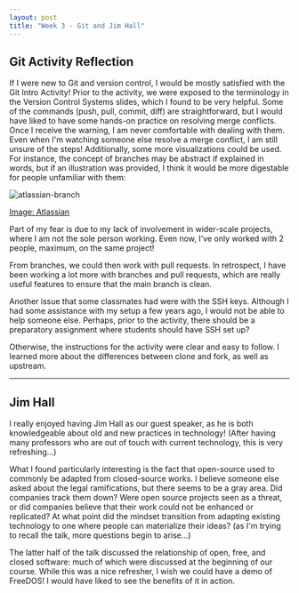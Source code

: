```yaml
---
layout: post
title: "Week 3 - Git and Jim Hall"
---
```


## Git Activity Reflection

If I were new to Git and version control, I would be mostly satisfied with the Git Intro Activity! Prior to the activity, we were exposed to the terminology in the Version Control Systems slides, which I found to be very helpful. Some of the commands (push, pull, commit, diff) are straightforward, but I would have liked to have some hands-on practice on resolving merge conflicts. Once I receive the warning, I am never comfortable with dealing with them. Even when I'm watching someone else resolve a merge conflict, I am still unsure of the steps! Additionally, some more visualizations could be used. For instance, the concept of branches may be abstract if explained in words, but if an illustration was provided, I think it would be more digestable for people unfamiliar with them: 


![atlassian-branch](https://wac-cdn.atlassian.com/dam/jcr:a905ddfd-973a-452a-a4ae-f1dd65430027/01%20Git%20branch.svg?cdnVersion=212)

[Image: Atlassian](https://www.atlassian.com/git/tutorials/using-branches)


Part of my fear is due to my lack of involvement in wider-scale projects, where I am not the sole person working. Even now, I've only worked with 2 people, maximum, on the same project!

From branches, we could then work with pull requests. In retrospect, I have been working a lot more with branches and pull requests, which are really useful features to ensure that the main branch is clean. 

Another issue that some classmates had were with the SSH keys. Although I had some assistance with my setup a few years ago, I would not be able to help someone else. Perhaps, prior to the activity, there should be a preparatory assignment where students should have SSH set up? 

Otherwise, the instructions for the activity were clear and easy to follow. I learned more about the differences between clone and fork, as well as upstream. 

--- 

## Jim Hall 

I really enjoyed having Jim Hall as our guest speaker, as he is both knowledgeable about old and new practices in technology! (After having many professors who are out of touch with current technology, this is very refreshing...) 

What I found particularly interesting is the fact that open-source used to commonly be adapted from closed-source works. I believe someone else asked about the legal ramifications, but there seems to be a gray area. Did companies track them down? Were open source projects seen as a threat, or did companies believe that their work could not be enhanced or replicated? At what point did the mindset transition from adapting existing technology to one where people can materialize their ideas? (as I'm trying to recall the talk, more questions begin to arise...) 

The latter half of the talk discussed the relationship of open, free, and closed software: much of which were discussed at the beginning of our course. While this was a nice refresher, I wish we could have a demo of FreeDOS! I would have liked to see the benefits of it in action. 

